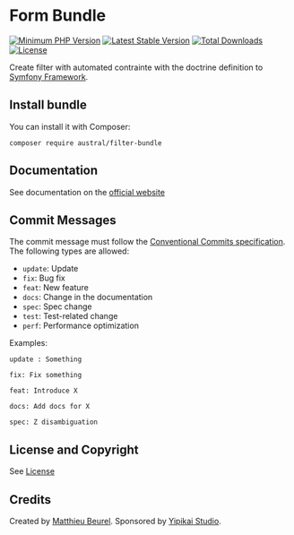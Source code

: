 # Form Bundle

[![Minimum PHP Version](https://img.shields.io/badge/php-%3E%3D%207.4-8892BF.svg)](https://php.net/)
[![Latest Stable Version](https://img.shields.io/packagist/v/austral/filter-bundle.svg)](https://packagist.org/packages/austral/filter-bundle)
[![Total Downloads](https://poser.pugx.org/austral/filter-bundle/downloads.svg)](https://packagist.org/packages/austral/filter-bundle)
[![License](https://poser.pugx.org/austral/filter-bundle/license.svg)](https://packagist.org/packages/austral/filter-bundle)

Create filter with automated contrainte with the doctrine definition to [Symfony Framework](https://symfony.com).

## Install bundle

You can install it with Composer:

```
composer require austral/filter-bundle
```

## Documentation
See documentation on the [official website](https://austral.dev/bundles/filter-bundle)

## Commit Messages

The commit message must follow the [Conventional Commits specification](https://www.conventionalcommits.org/).
The following types are allowed:

* `update`: Update
* `fix`: Bug fix
* `feat`: New feature
* `docs`: Change in the documentation
* `spec`: Spec change
* `test`: Test-related change
* `perf`: Performance optimization

Examples:

    update : Something

    fix: Fix something

    feat: Introduce X

    docs: Add docs for X

    spec: Z disambiguation

## License and Copyright
See [License](https://austral.dev/en/license)

## Credits
Created by [Matthieu Beurel](https://www.mbeurel.com). Sponsored by [Yipikai Studio](https://yipikai.studio).


